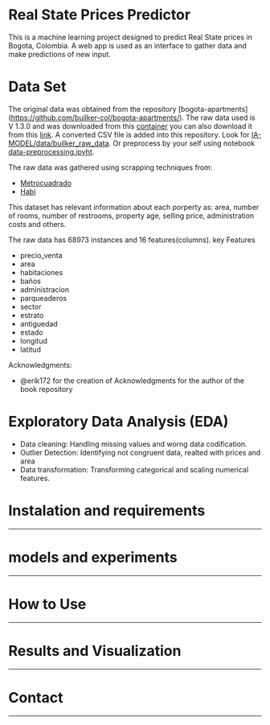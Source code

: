# Real State Prices Predictor

This is a machine learning project designed to predict Real State prices in Bogota, Colombia. A web app is used as an interface to gather data and make predictions of new input.

# Data Set

The original data was obtained from the repository [bogota-apartments] (https://github.com/builker-col/bogota-apartments/). The raw data used is V 1.3.0 and was downloaded from this [container]("https://www.dropbox.com/scl/fi/63rkv8ehjcqogptpn06gp/builker.scrapy_bogota_apartmentsV1.3.0_october_1_2023.json?rlkey=wvwpyu3buy0ii84wxayywz8ot&dl=1") you can also download it from this [link](). A converted CSV file is added into this repository. Look for [IA-MODEL/data/builker_raw_data](). Or preprocess by your self using notebook [data-preprocessing.ipyht]().

The raw data was gathered using scrapping techniques from:
- [Metrocuadrado](https://www.metrocuadrado.com/)
- [Habi](https://habi.co/)

This dataset has relevant information about each porperty as: area, number of rooms, number of restrooms, property age, selling price, administration costs and others. 

The raw data has 68973 instances and 16 features(columns). key Features 
- precio_venta
- area
- habitaciones
- baños
- administracion
- parqueaderos
- sector
- estrato
- antiguedad
- estado
- longitud
- latitud

Acknowledgments: 
- @erik172 for the creation of Acknowledgments for the author of the book repository

# Exploratory Data Analysis (EDA)
- Data cleaning: Handling missing values and worng data codification.
- Outlier Detection: Identifying not congruent data, realted with prices and area
- Data transformation: Transforming categorical and scaling numerical features.

# Instalation and requirements
-----------
# models and experiments
-----------
# How to Use
-----------
# Results and Visualization
-----------
# Contact
-----------


